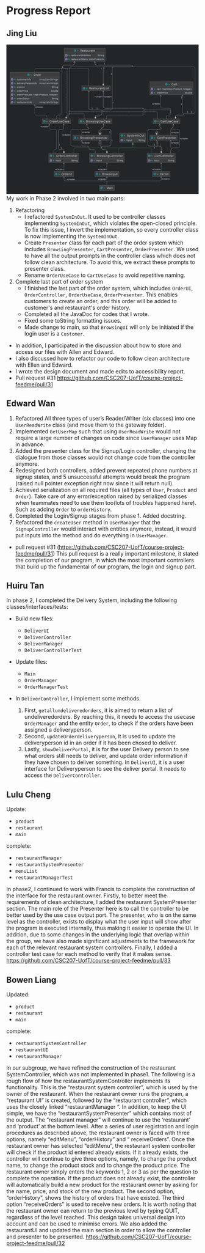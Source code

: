 # Progress Report
## Jing Liu
![](../Figures/OrderSystem.png)
My work in Phase 2 involved in two main parts:
1. Refactoring
   - I refactored `SystemInOut`. It used to be controller classes implementing `SystemInOut`, which violates the 
     open-closed principle. To fix this issue, I invert the implementation, so every controller class is now 
     implementing the `SystemInOut`.
   - Create `Presenter` class for each part of the order system which includes `BrowsingPresenter`, `CartPresenter`, 
     `OrderPresenter`. We used to have all the output prompts in the controller class which does not follow clean 
     architecture. To avoid this, we extract these prompts to presenter class.
   - Rename `OrderUseCase` to `CartUseCase` to avoid repetitive naming.
2. Complete last part of order system
   - I finished the last part of the order system, which includes `OrderUI`, `OrderController`, `OrderUseCase`, 
     `OrderPresenter`. This enables customers to create an order, and this order will be added to customer's and 
     restaurant's order history.
   - Completed all the JavaDoc for codes that I wrote.
   - Fixed some toString formatting issues.
   - Made change to main, so that `BrowsingUI` will only be initiated if the login user is a `Customer`.
- In addition, I participated in the discussion about how to store and access our files with Allen and Edward.
- I also discussed how to refactor our code to follow clean architecture with Ellen and Edward.
- I wrote the design document and made edits to accessibility report.
- Pull request #31 https://github.com/CSC207-UofT/course-project-feedme/pull/31

## Edward Wan
1. Refactored All three types of user’s Reader/Writer (six classes) into one `UserReadWrite` class (and move them to 
   the gateway folder).
2. Implemented `GetUserMap` such that using `UserReadWrite` would not require a large number of changes on code since 
   `UserManager` uses Map in advance.
3. Added the presenter class for the Signup/Login controller, changing the dialogue from those classes would not 
   change code from the controller anymore.
4. Redesigned both controllers, added prevent repeated phone numbers at signup states, and 5 unsuccessful attempts 
   would break the program (raised null pointer exception right now since it will return null).
5. Achieved serialization on all required files (all types of `User`, `Product` and `Order`). Take care of any 
   error/exception raised by serialized classes when teammates need to use them too(lots of troubles happened here). 
   Such as adding `Order` to `orderHistory`.
6. Completed the Login/Signup stages from phase 1.
Added docstring.
7. Refactored the `createUser` method in `UserManager` that the `SignupController` would interact with entities 
   anymore, instead, it would put inputs into the method and do everything in `UserManager`.
   
- pull request #31 (https://github.com/CSC207-UofT/course-project-feedme/pull/31)
This pull request is a really important milestone, it stated the completion of our program, in which the most important controllers that build up the fundamental of our program, the login and signup part.

## Huiru Tan

In phase 2, I completed the Delivery System, including the following classes/interfaces/tests:
- Build new files:
  - `DeliverUI`
  - `DeliverController`
  - `DeliverManager`
  - `DeliverControllerTest`

- Update files:
  - `Main`
  - `OrderManager`
  - `OrderManagerTest`

- In `DeliverController`, I implement some methods. 
  1. First, `getallundeliveredorders`, it is aimed to return a list of 
  undeliveredorders. By reaching this, it needs to access the usecase `OrderManager` and the entity `Order`, to check 
    if the orders have been assigned a deliveryperson. 
  2. Second, `updateOrderdeliveryperson`, it is used to update the 
    deliveryperson id in an order if it has been chosed to deliver.
  3. Lastly, `showDeliverPortal`, it is for the user 
    Delivery person to see what orders still needs to deliver, and update order information if they have chosen to 
    deliver something. In `DeliverUI`, it is a user interface for Deliveryperson to see the deliver portal. It needs to 
    access the `DeliverController`.

## Lulu Cheng

Update:
- `product`
- `restaurant`
- `main`

complete:
- `restaurantManager`
- `restaurantSystemPresenter`
- `menuList`
- `restaurantManagerTest`

In phase2, I continued to work with Francis to complete the construction of the interface for the restaurant owner. Firstly, to better meet the requirements of clean architecture, I added the restaurant SystemPresenter section. The main role of the Presenter here is to call the controller to be better used by the use case output port. The presenter, who is on the same level as the controller, exists to display what the user input will show after the program is executed internally, thus making it easier to operate the UI.
In addition, due to some changes in the underlying logic that overlap within the group, we have also made significant adjustments to the framework for each of the relevant restaurant system controllers. Finally, I added a controller test case for each method to verify that it makes sense.
https://github.com/CSC207-UofT/course-project-feedme/pull/33


## Bowen Liang
Updated:
- `product`
- `restaurant`
- `main`

complete:
- `restaurantSystemController`
- `restaurantUI`
- `restaurantManager`

In our subgroup, we have refined the construction of the restaurant SystemController, which was not implemented in phase1. The following is a rough flow of how the restaurantSystemController implements its functionality.
This is the “restaurant system controller”, which is used by the owner of the restaurant. When the restaurant owner runs the program, a “restaurant UI” is created, followed by the “restaurant controller”, which uses the closely linked “restaurantManager “. In addition, to keep the UI simple, we have the “restaurantSystemPresenter” which contains most of the output. The “restaurant manager” will continue to use the ‘restaurant’ and ‘product’ at the bottom level. After a series of user registration and login procedures as described above, the restaurant owner is faced with three options, namely “editMenu”, “orderHistory” and “ receiveOrders”. Once the restaurant owner has selected “editMenu”, the restaurant system controller will check if the product id entered already exists. If it already exists, the controller will continue to give three options, namely, to change the product name, to change the product stock and to change the product price. The restaurant owner simply enters the keywords 1, 2 or 3 as per the question to complete the operation. If the product does not already exist, the controller will automatically build a new product for the restaurant owner by asking for the name, price, and stock of the new product. The second option, “orderHistory”, shows the history of orders that have existed. The third option “receiveOrders” is used to receive new orders. It is worth noting that the restaurant owner can return to the previous level by typing QUIT, regardless of the level reached. This design takes universal design into account and can be used to minimise errors.
We also added the restaurantUI and updated the main section in order to allow the controller and presenter to be presented.
https://github.com/CSC207-UofT/course-project-feedme/pull/32


